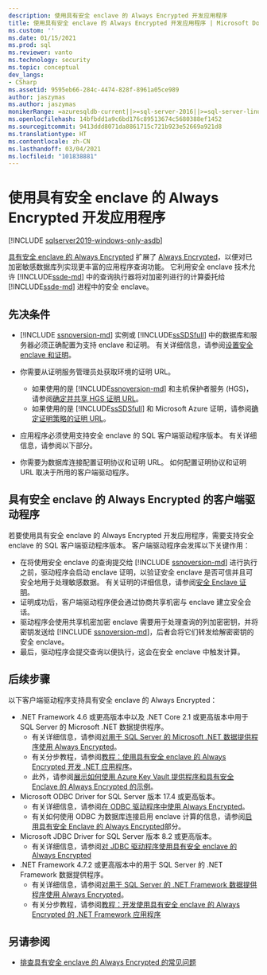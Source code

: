 ```yaml
---
description: 使用具有安全 enclave 的 Always Encrypted 开发应用程序
title: 使用具有安全 enclave 的 Always Encrypted 开发应用程序 | Microsoft Docs
ms.custom: ''
ms.date: 01/15/2021
ms.prod: sql
ms.reviewer: vanto
ms.technology: security
ms.topic: conceptual
dev_langs:
- CSharp
ms.assetid: 9595eb66-284c-4474-828f-8961a05ce989
author: jaszymas
ms.author: jaszymas
monikerRange: =azuresqldb-current||>=sql-server-2016||>=sql-server-linux-2017||=azuresqldb-mi-current
ms.openlocfilehash: 14bfbdd1a9c6bd176c89513674c5680388ef1452
ms.sourcegitcommit: 9413ddd8071da8861715c721b923e52669a921d8
ms.translationtype: HT
ms.contentlocale: zh-CN
ms.lasthandoff: 03/04/2021
ms.locfileid: "101838881"
---
```

# <a name="develop-applications-using-always-encrypted-with-secure-enclaves"></a>使用具有安全 enclave 的 Always Encrypted 开发应用程序
[!INCLUDE [sqlserver2019-windows-only-asdb](../../../includes/applies-to-version/sqlserver2019-windows-only-asdb.md)]

[具有安全 enclave 的 Always Encrypted](always-encrypted-enclaves.md) 扩展了 [Always Encrypted](always-encrypted-database-engine.md)，以便对已加密敏感数据库列实现更丰富的应用程序查询功能。 它利用安全 enclave 技术允许 [!INCLUDE[ssde-md](../../../includes/ssde-md.md)] 中的查询执行器将对加密列进行的计算委托给 [!INCLUDE[ssde-md](../../../includes/ssde-md.md)] 进程中的安全 enclave。

## <a name="prerequisites"></a>先决条件

- [!INCLUDE [ssnoversion-md](../../../includes/ssnoversion-md.md)] 实例或 [!INCLUDE[ssSDSfull](../../../includes/sssdsfull-md.md)] 中的数据库和服务器必须正确配置为支持 enclave 和证明。 有关详细信息，请参阅[设置安全 enclave 和证明](configure-always-encrypted-enclaves.md#set-up-the-secure-enclave-and-attestation)。
- 你需要从证明服务管理员处获取环境的证明 URL。

  - 如果使用的是 [!INCLUDE[ssnoversion-md](../../../includes/ssnoversion-md.md)] 和主机保护者服务 (HGS)，请参阅[确定并共享 HGS 证明 URL](../../../relational-databases/security/encryption/always-encrypted-enclaves-host-guardian-service-deploy.md#step-6-determine-and-share-the-hgs-attestation-url)。
  - 如果使用的是 [!INCLUDE[ssSDSfull](../../../includes/sssdsfull-md.md)] 和 Microsoft Azure 证明，请参阅[确定证明策略的证明 URL](./always-encrypted-enclaves.md?view=sql-server-ver15#secure-enclave-attestation)。

- 应用程序必须使用支持安全 enclave 的 SQL 客户端驱动程序版本。 有关详细信息，请参阅以下部分。

- 你需要为数据库连接配置证明协议和证明 URL。 如何配置证明协议和证明 URL 取决于所用的客户端驱动程序。

## <a name="client-drivers-for-always-encrypted-with-secure-enclaves"></a>具有安全 enclave 的 Always Encrypted 的客户端驱动程序

若要使用具有安全 enclave 的 Always Encrypted 开发应用程序，需要支持安全 enclave 的 SQL 客户端驱动程序版本。 客户端驱动程序会发挥以下关键作用：

- 在将使用安全 enclave 的查询提交给 [!INCLUDE [ssnoversion-md](../../../includes/ssnoversion-md.md)] 进行执行之前，驱动程序会启动 enclave 证明，以验证安全 enclave 是否可信并且可安全地用于处理敏感数据。 有关证明的详细信息，请参阅[安全 Enclave 证明](always-encrypted-enclaves.md#secure-enclave-attestation)。
- 证明成功后，客户端驱动程序便会通过协商共享机密与 enclave 建立安全会话。
- 驱动程序会使用共享机密加密 enclave 需要用于处理查询的列加密密钥，并将密钥发送给 [!INCLUDE [ssnoversion-md](../../../includes/ssnoversion-md.md)]，后者会将它们转发给解密密钥的安全 enclave。 
- 最后，驱动程序会提交查询以便执行，这会在安全 enclave 中触发计算。

## <a name="next-steps"></a>后续步骤

以下客户端驱动程序支持具有安全 enclave 的 Always Encrypted：

- .NET Framework 4.6 或更高版本中以及 .NET Core 2.1 或更高版本中用于 SQL Server 的 Microsoft .NET 数据提供程序。 
    - 有关详细信息，请参阅[对用于 SQL Server 的 Microsoft .NET 数据提供程序使用 Always Encrypted](../../../connect/ado-net/sql/sqlclient-support-always-encrypted.md)。
    - 有关分步教程，请参阅[教程：使用具有安全 enclave 的 Always Encrypted 开发 .NET 应用程序](../../../connect/ado-net/sql/tutorial-always-encrypted-enclaves-develop-net-apps.md)。
    - 此外，请参阅[展示如何使用 Azure Key Vault 提供程序和具有安全 Enclave 的 Always Encrypted 的示例](../../../connect/ado-net/sql/azure-key-vault-enclave-example.md)。
- Microsoft ODBC Driver for SQL Server 版本 17.4 或更高版本。 
    - 有关详细信息，请参阅[在 ODBC 驱动程序中使用 Always Encrypted](../../../connect/odbc/using-always-encrypted-with-the-odbc-driver.md)。 
    - 有关如何使用 ODBC 为数据库连接启用 enclave 计算的信息，请参阅[启用具有安全 Enclave 的 Always Encrypted](../../../connect/odbc/using-always-encrypted-with-the-odbc-driver.md#enabling-always-encrypted-with-secure-enclaves)部分。
- Microsoft JDBC Driver for SQL Server 版本 8.2 或更高版本。
    - 有关详细信息，请参阅[对 JDBC 驱动程序使用具有安全 enclave 的 Always Encrypted](../../../connect/jdbc/using-always-encrypted-with-secure-enclaves-with-the-jdbc-driver.md)
- .NET Framework 4.7.2 或更高版本中的用于 SQL Server 的 .NET Framework 数据提供程序。 
    - 有关详细信息，请参阅[对用于 SQL Server 的 .NET Framework 数据提供程序使用 Always Encrypted](../../../relational-databases/security/encryption/develop-using-always-encrypted-with-net-framework-data-provider.md)。
    - 有关分步教程，请参阅[教程：开发使用具有安全 enclave 的 Always Encrypted 的 .NET Framework 应用程序](../tutorial-always-encrypted-enclaves-develop-net-framework-apps.md)

## <a name="see-also"></a>另请参阅

- [排查具有安全 enclave 的 Always Encrypted 的常见问题](always-encrypted-enclaves-troubleshooting.md)